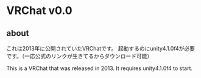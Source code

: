 # VRChat v0.0

## about
これは2013年に公開されていたVRChatです。
起動するのにunity4.1.0f4が必要です。（一応公式のリンクが生きてるからダウンロード可能）

This is a VRChat that was released in 2013.
It requires unity4.1.0f4 to start.
